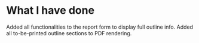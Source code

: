 # What I have done

Added all functionalities to the report form to display full outline info. Added all to-be-printed outline sections to PDF rendering.